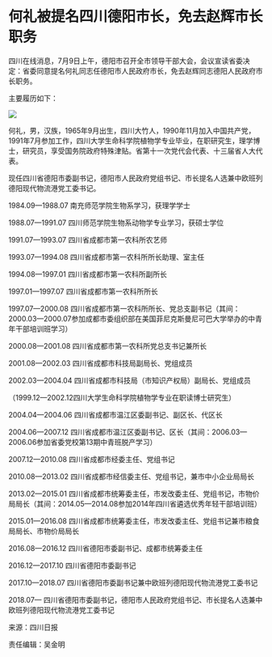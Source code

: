 # 何礼被提名四川德阳市长，免去赵辉市长职务

四川在线消息，7月9日上午，德阳市召开全市领导干部大会，会议宣读省委决定：省委同意提名何礼同志任德阳市人民政府市长，免去赵辉同志德阳人民政府市长职务。

主要履历如下：

![](http://n.sinaimg.cn/translate/119/w540h379/20180709/0E_A-hezpzwt9477459.jpg)

何礼，男，汉族，1965年9月出生，四川大竹人，1990年11月加入中国共产党，1991年7月参加工作，四川大学生命科学院植物学专业毕业，在职研究生，理学博
士，研究员，享受国务院政府特殊津贴。省第十一次党代会代表、十三届省人大代表。

现任四川省德阳市委副书记，德阳市人民政府党组书记、市长提名人选兼中欧班列德阳现代物流港党工委书记。

1984.09—1988.07 南充师范学院生物系学习，获理学学士

1988.07—1991.07 四川师范学院生物系动物学专业学习，获硕士学位

1991.07—1993.07 四川省成都市第一农科所农艺师

1993.07—1994.08 四川省成都市第一农科所所长助理、室主任

1994.08—1997.01 四川省成都市第一农科所副所长

1997.01—1997.07 四川省成都市第一农科所所长

1997.07—2000.08
四川省成都市第一农科所所长、党总支副书记（其间：2000.03—2000.07参加成都市委组织部在美国菲尼克斯曼尼可巴大学举办的中青年干部培训班学习）

2000.08—2001.08 四川省成都市第一农科所党总支书记兼所长

2001.08—2002.03 四川省成都市科技局副局长、党组成员

2002.03—2004.04 四川省成都市科技局（市知识产权局）副局长、党组成员

（1999.12—2002.12四川大学生命科学院植物学专业在职读博士研究生）

2004.04—2004.06 四川省成都市温江区委副书记、副区长、代区长

2004.06—2007.12 四川省成都市温江区委副书记、区长（其间：2006.03—2006.06参加省委党校第13期中青班脱产学习）

2007.12—2010.08 四川省成都市经委主任、党组书记

2010.08—2013.02 四川省成都市经信委主任、党组书记，兼市中小企业局局长

2013.02—2015.01
四川省成都市统筹委主任，市发改委主任、党组书记，市物价局局长（其间：2014.05—2014.08参加2014年四川省遴选优秀年轻干部培训班）

2015.01—2016.08 四川省成都市统筹委主任，市发改委主任、党组书记兼市粮食局局长、市物价局局长

2016.08—2016.12 四川省德阳市委副书记、成都市统筹委主任

2016.12—2017.10 四川省德阳市委副书记

2017.10—2018.07 四川省德阳市委副书记兼中欧班列德阳现代物流港党工委书记

2018.07— 四川省德阳市委副书记，德阳市人民政府党组书记、市长提名人选兼中欧班列德阳现代物流港党工委书记

来源：四川日报

责任编辑：吴金明


